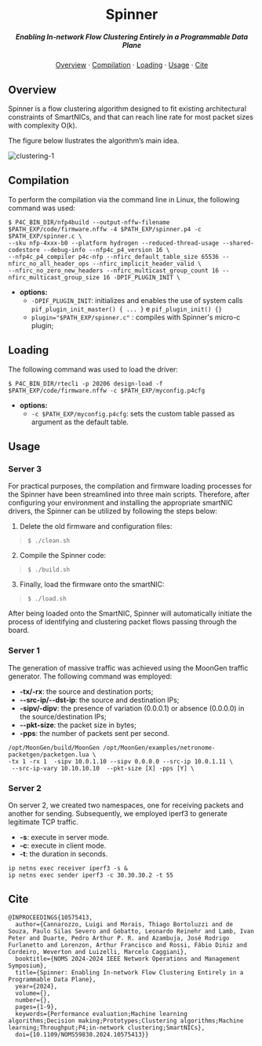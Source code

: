 <p align="center">
<h1 align="center">Spinner</h1>
    <h5 align="center">Enabling In-network Flow Clustering Entirely in a Programmable Data Plane</h5>
    <p align="center">
        <a href="#overview">Overview</a> &#183;
        <a href="#compilation">Compilation</a> &#183;
        <a href="#loading">Loading</a> &#183;
        <a href="#usage">Usage</a> &#183;
        <a href="#cite">Cite</a>
    </p>
</p>


## Overview
Spinner is a flow clustering algorithm designed to fit existing architectural constraints of SmartNICs, and that can reach line rate for most packet sizes with complexity O(k).

The figure below llustrates the algorithm’s main idea.

![clustering-1](https://github.com/thiagobmi/Spinner-noms/assets/118558122/af3019e6-6eb0-4bbb-b677-ecbb30115d58)

## Compilation 
To perform the compilation via the command line in Linux, the following command was used:

```
$ P4C_BIN_DIR/nfp4build --output-nffw-filename $PATH_EXP/code/firmware.nffw -4 $PATH_EXP/spinner.p4 -c $PATH_EXP/spinner.c \
--sku nfp-4xxx-b0 --platform hydrogen --reduced-thread-usage --shared-codestore --debug-info --nfp4c_p4_version 16 \
--nfp4c_p4_compiler p4c-nfp --nfirc_default_table_size 65536 --nfirc_no_all_header_ops --nfirc_implicit_header_valid \
--nfirc_no_zero_new_headers --nfirc_multicast_group_count 16 --nfirc_multicast_group_size 16 -DPIF_PLUGIN_INIT \
```
- **options:**
  - ```-DPIF_PLUGIN_INIT```: initializes and enables the use of system calls  ```pif_plugin_init_master() { ... }``` e ```pif_plugin_init() {}```
  - ```plugin="$PATH_EXP/spinner.c"``` : compiles with Spinner's micro-c plugin;

## Loading

The following command was used to load the driver:
```
$ P4C_BIN_DIR/rtecli -p 20206 design-load -f $PATH_EXP/code/firmware.nffw -c $PATH_EXP/myconfig.p4cfg
```
- **options:**
  - ```-c $PATH_EXP/myconfig.p4cfg```: sets the custom table passed as argument as the default table.
 
## Usage
### Server 3
For practical purposes, the compilation and firmware loading processes for the Spinner have been streamlined into three main scripts.
Therefore, after configuring your environment and installing the appropriate smartNIC drivers, the Spinner can be utilized by following the steps below:

1. Delete the old firmware and configuration files:
> ```
> $ ./clean.sh
> ```
  
2. Compile the Spinner code:
> ```
> $ ./build.sh
> ```

3. Finally, load the firmware onto the smartNIC:
> ```
> $ ./load.sh
> ```

After being loaded onto the SmartNIC, Spinner will automatically initiate the process of identifying and clustering packet flows passing through the board.

### Server 1
The generation of massive traffic was achieved using the MoonGen traffic generator. The following command was employed:


- **-tx/-rx**: the source and destination ports;
- **--src-ip/--dst-ip**: the source and destination IPs;
- **-sipv/-dipv**: the presence of variation (0.0.0.1) or absence (0.0.0.0) in the source/destination IPs;
- **--pkt-size**: the packet size in bytes;
- **-pps**: the number of packets sent per second.

```
/opt/MoonGen/build/MoonGen /opt/MoonGen/examples/netronome-packetgen/packetgen.lua \
-tx 1 -rx 1  -sipv 10.0.1.10 --sipv 0.0.0.0 --src-ip 10.0.1.11 \
 --src-ip-vary 10.10.10.10  --pkt-size [X] -pps [Y] \
```

### Server 2
On server 2, we created two namespaces, one for receiving packets and another for sending. Subsequently, we employed iperf3 to generate legitimate TCP traffic.


- **-s**: execute in server mode.
- **-c**: execute in client mode.
- **-t**: the duration in seconds.

```
ip netns exec receiver iperf3 -s &
ip netns exec sender iperf3 -c 30.30.30.2 -t 55
```

## Cite
```
@INPROCEEDINGS{10575413,
  author={Cannarozzo, Luigi and Morais, Thiago Bortoluzzi and de Souza, Paulo Silas Severo and Gobatto, Leonardo Reinehr and Lamb, Ivan Peter and Duarte, Pedro Arthur P. R. and Azambuja, José Rodrigo Furlanetto and Lorenzon, Arthur Francisco and Rossi, Fábio Diniz and Cordeiro, Weverton and Luizelli, Marcelo Caggiani},
  booktitle={NOMS 2024-2024 IEEE Network Operations and Management Symposium}, 
  title={Spinner: Enabling In-network Flow Clustering Entirely in a Programmable Data Plane}, 
  year={2024},
  volume={},
  number={},
  pages={1-9},
  keywords={Performance evaluation;Machine learning algorithms;Decision making;Prototypes;Clustering algorithms;Machine learning;Throughput;P4;in-network clustering;SmartNICs},
  doi={10.1109/NOMS59830.2024.10575413}}
```
